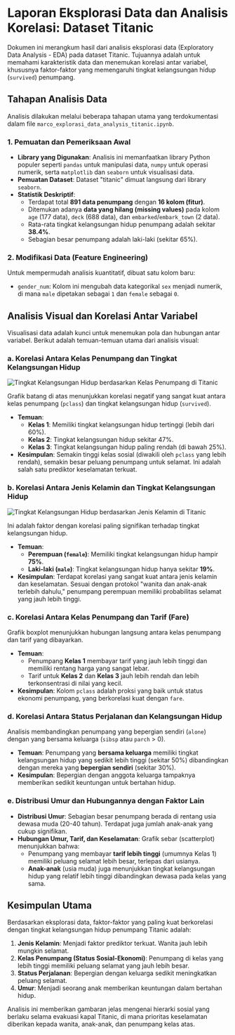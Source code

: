 # Laporan Eksplorasi Data dan Analisis Korelasi: Dataset Titanic

Dokumen ini merangkum hasil dari analisis eksplorasi data (Exploratory Data Analysis - EDA) pada dataset Titanic. Tujuannya adalah untuk memahami karakteristik data dan menemukan korelasi antar variabel, khususnya faktor-faktor yang memengaruhi tingkat kelangsungan hidup (`survived`) penumpang.

## Tahapan Analisis Data

Analisis dilakukan melalui beberapa tahapan utama yang terdokumentasi dalam file `marco_explorasi_data_analysis_titanic.ipynb`.

### 1. Pemuatan dan Pemeriksaan Awal
- **Library yang Digunakan**: Analisis ini memanfaatkan library Python populer seperti `pandas` untuk manipulasi data, `numpy` untuk operasi numerik, serta `matplotlib` dan `seaborn` untuk visualisasi data.
- **Pemuatan Dataset**: Dataset "titanic" dimuat langsung dari library `seaborn`.
- **Statistik Deskriptif**:
  - Terdapat total **891 data penumpang** dengan **16 kolom (fitur)**.
  - Ditemukan adanya **data yang hilang (missing values)** pada kolom `age` (177 data), `deck` (688 data), dan `embarked`/`embark_town` (2 data).
  - Rata-rata tingkat kelangsungan hidup penumpang adalah sekitar **38.4%**.
  - Sebagian besar penumpang adalah laki-laki (sekitar 65%).

### 2. Modifikasi Data (Feature Engineering)
Untuk mempermudah analisis kuantitatif, dibuat satu kolom baru:
- `gender_num`: Kolom ini mengubah data kategorikal `sex` menjadi numerik, di mana `male` dipetakan sebagai `1` dan `female` sebagai `0`.

## Analisis Visual dan Korelasi Antar Variabel

Visualisasi data adalah kunci untuk menemukan pola dan hubungan antar variabel. Berikut adalah temuan-temuan utama dari analisis visual:

### a. Korelasi Antara Kelas Penumpang dan Tingkat Kelangsungan Hidup

![Tingkat Kelangsungan Hidup berdasarkan Kelas Penumpang di Titanic](https://i.imgur.com/your-image-url1.png)

Grafik batang di atas menunjukkan korelasi negatif yang sangat kuat antara kelas penumpang (`pclass`) dan tingkat kelangsungan hidup (`survived`).
- **Temuan**:
  - **Kelas 1**: Memiliki tingkat kelangsungan hidup tertinggi (lebih dari 60%).
  - **Kelas 2**: Tingkat kelangsungan hidup sekitar 47%.
  - **Kelas 3**: Tingkat kelangsungan hidup paling rendah (di bawah 25%).
- **Kesimpulan**: Semakin tinggi kelas sosial (diwakili oleh `pclass` yang lebih rendah), semakin besar peluang penumpang untuk selamat. Ini adalah salah satu prediktor keselamatan terkuat.

### b. Korelasi Antara Jenis Kelamin dan Tingkat Kelangsungan Hidup

![Tingkat Kelangsungan Hidup berdasarkan Jenis Kelamin di Titanic](https://i.imgur.com/your-image-url2.png)

Ini adalah faktor dengan korelasi paling signifikan terhadap tingkat kelangsungan hidup.
- **Temuan**:
  - **Perempuan (`female`)**: Memiliki tingkat kelangsungan hidup hampir **75%**.
  - **Laki-laki (`male`)**: Tingkat kelangsungan hidup hanya sekitar **19%**.
- **Kesimpulan**: Terdapat korelasi yang sangat kuat antara jenis kelamin dan keselamatan. Sesuai dengan protokol "wanita dan anak-anak terlebih dahulu," penumpang perempuan memiliki probabilitas selamat yang jauh lebih tinggi.

### c. Korelasi Antara Kelas Penumpang dan Tarif (Fare)

Grafik boxplot menunjukkan hubungan langsung antara kelas penumpang dan tarif yang dibayarkan.
- **Temuan**:
  - Penumpang **Kelas 1** membayar tarif yang jauh lebih tinggi dan memiliki rentang harga yang sangat lebar.
  - Tarif untuk **Kelas 2** dan **Kelas 3** jauh lebih rendah dan lebih terkonsentrasi di nilai yang kecil.
- **Kesimpulan**: Kolom `pclass` adalah proksi yang baik untuk status ekonomi penumpang, yang berkorelasi kuat dengan `fare`.

### d. Korelasi Antara Status Perjalanan dan Kelangsungan Hidup

Analisis membandingkan penumpang yang bepergian sendiri (`alone`) dengan yang bersama keluarga (`sibsp` atau `parch` > 0).
- **Temuan**: Penumpang yang **bersama keluarga** memiliki tingkat kelangsungan hidup yang sedikit lebih tinggi (sekitar 50%) dibandingkan dengan mereka yang **bepergian sendiri** (sekitar 30%).
- **Kesimpulan**: Bepergian dengan anggota keluarga tampaknya memberikan sedikit keuntungan untuk bertahan hidup.

### e. Distribusi Umur dan Hubungannya dengan Faktor Lain

- **Distribusi Umur**: Sebagian besar penumpang berada di rentang usia dewasa muda (20-40 tahun). Terdapat juga jumlah anak-anak yang cukup signifikan.
- **Hubungan Umur, Tarif, dan Keselamatan**: Grafik sebar (scatterplot) menunjukkan bahwa:
  - Penumpang yang membayar **tarif lebih tinggi** (umumnya Kelas 1) memiliki peluang selamat lebih besar, terlepas dari usianya.
  - **Anak-anak** (usia muda) juga menunjukkan tingkat kelangsungan hidup yang relatif lebih tinggi dibandingkan dewasa pada kelas yang sama.

## Kesimpulan Utama

Berdasarkan eksplorasi data, faktor-faktor yang paling kuat berkorelasi dengan tingkat kelangsungan hidup penumpang Titanic adalah:
1.  **Jenis Kelamin**: Menjadi faktor prediktor terkuat. Wanita jauh lebih mungkin selamat.
2.  **Kelas Penumpang (Status Sosial-Ekonomi)**: Penumpang di kelas yang lebih tinggi memiliki peluang selamat yang jauh lebih besar.
3.  **Status Perjalanan**: Bepergian dengan keluarga sedikit meningkatkan peluang selamat.
4.  **Umur**: Menjadi seorang anak memberikan keuntungan dalam bertahan hidup.

Analisis ini memberikan gambaran jelas mengenai hierarki sosial yang berlaku selama evakuasi kapal Titanic, di mana prioritas keselamatan diberikan kepada wanita, anak-anak, dan penumpang kelas atas.
